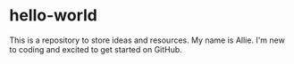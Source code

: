 # hello-world
This is a repository to store ideas and resources.
My name is Allie. I'm new to coding and excited to get started on GitHub.
